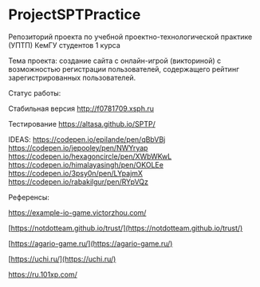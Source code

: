 # ProjectSPTPractice

Репозиторий проекта по учебной проектно-технологической практике (УПТП) КемГУ студентов 1 курса

Тема проекта: создание сайта с онлайн-игрой (викториной) с возможностью регистрации пользователей, содержащего рейтинг зарегистрированных пользователей.

Статус работы:

Стабильная версия http://f0781709.xsph.ru

Тестирование  https://altasa.github.io/SPTP/

IDEAS:
https://codepen.io/epilande/pen/qBbVBj
https://codepen.io/jepooley/pen/NWYryap
https://codepen.io/hexagoncircle/pen/XWbWKwL
https://codepen.io/himalayasingh/pen/OKOLEe
https://codepen.io/3psy0n/pen/LYpajmX
https://codepen.io/rabakilgur/pen/RYpVQz

Референсы:

https://example-io-game.victorzhou.com/

[https://notdotteam.github.io/trust/](https://notdotteam.github.io/trust/)

[https://agario-game.ru/](https://agario-game.ru/)

[https://uchi.ru/](https://uchi.ru/)

https://ru.101xp.com/

